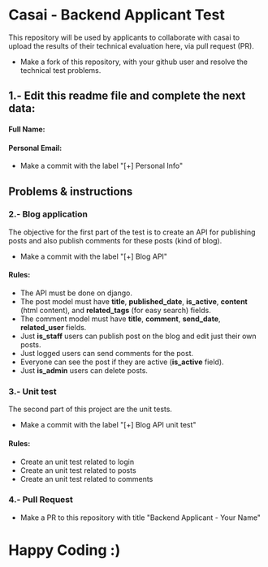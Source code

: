 # Casai - Backend Applicant Test
This repository will be used by applicants to collaborate with casai to upload the results of their technical evaluation here, via pull request (PR).

* Make a fork of this repository, with your github user and resolve the technical test problems.

## 1.- Edit this readme file and complete the next data:
#### Full Name:
#### Personal Email:
* Make a commit with the label "[+] Personal Info"

## Problems & instructions

### 2.- Blog application
The objective for the first part of the test is to create an API for publishing posts and also publish comments for these posts (kind of blog).
* Make a commit with the label "[+] Blog API"

#### Rules:
 - The API must be done on django.
 - The post model must have **title**, **published_date**, **is_active**, **content** (html content), and **related_tags** (for easy search) fields.
 - The comment model must have **title**, **comment**, **send_date**, **related_user** fields.
 - Just **is_staff** users can publish post on the blog and edit just their own posts.
 - Just logged users can send comments for the post.
 - Everyone can see the post if they are active (**is_active** field).
 - Just **is_admin**  users can delete posts.

### 3.- Unit test
The second part of this project are the unit tests.
* Make a commit with the label "[+] Blog API unit test"

#### Rules:
 - Create an unit test related to login
 - Create an unit test related to posts
 - Create an unit test related to comments

### 4.- Pull Request
* Make a PR to this repository with title "Backend Applicant - Your Name"

# Happy Coding :)
